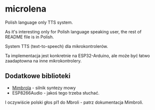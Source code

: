 # microlena

Polish language only TTS system.

As it's interesting only for Polish language speaking user,
the rest of README file is in Polish.

System TTS (text-to-speech) dla mikrokontrolerów.

Ta implementacja jest konkretnie na ESP32-Arduino, ale może być
łatwo zaadaptowna na inne mikrokontrolery.

## Dodatkowe biblioteki

* [Mimbrola](https://github.com/ethanak/Mimbrola) - silnik syntezy mowy
* ESP8266Audio - jakoś tego trzeba słuchać.

I oczywiście polski głos pl1 do Mbroli - patrz dokumentacja Mimbroli.

